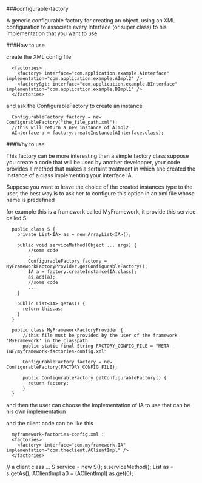 ###configurable-factory


A generic configurable factory for creating an object. using an XML configuration to associate every Interface (or super class) to his implementation that you want to use

###How to use

create the XML config file


      <factories>
        <factory> interface="com.application.example.AInterface" implementation="com.application.example.AImpl2" />
        <factory&gt; interface="com.application.example.BInterface" implementation="com.application.example.BImpl1" />
      </factories>

<p/>
and ask the ConfigurableFactory to create an instance

      ConfigurableFactory factory = new ConfigurableFactory("the_file_path.xml");
      //this will return a new instance of AImpl2
      AInterface a = factory.createInstance(AInterface.class);
      
###Why to use

This factory can be more interesting then a simple factory class 
suppose you create a code that will be used by another developper, 
your code provides a method that makes a sertaint treatment in which 
she created the instance of a class implementing your interface IA.
<p/>
Suppose you want to leave the choice of the created instances type to the user, 
the best way is to ask her to configure this option in an xml file whose name is predefined

for example this is a framework called MyFramework, it provide this service called S

      public class S {
        private List<IA> as = new ArrayList<IA>();
        
        public void serviceMethod(Object ... args) {
            //some code
            ...
            ConfigurableFactory factory = MyFrameworkFactoryProvider.getConfigurableFactory();
            IA a = factory.createInstance(IA.class);
            as.add(a);
            //some code
            ...
        }
        
        public List<IA> getAs() {
          return this.as;
        }
      }
<p/>

      public class MyFrameworkFactoryProvider {
          //this file must be provided by the user of the framework 'MyFramework' in the classpath
          public static final String FACTORY_CONFIG_FILE = "META-INF/myframework-factories-config.xml"
          
          ConfigurableFactory factory = new ConfigurableFactory(FACTORY_CONFIG_FILE);
          
          public ConfigurableFactory getConfigurableFactory() {
            return factory;
          }
      }

and then the user can choose the implementation of IA to use that can be his own implementation

and the client code can be like this 

      myframework-factories-config.xml : 
      <factories>
        <factory> interface="com.myframework.IA" implementation="com.theclient.AClientImpl" />
      </factories>
<p/>
      // a client class
      ...
      S service = new S();
      s.serviceMethod();
      List<IA> as = s.getAs();
      AClientImpl a0 = (AClientImpl) as.get(0);
      
      
